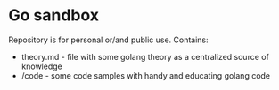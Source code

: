 # Go sandbox 

Repository is for personal or/and public use. Contains:

* theory.md - file with some golang theory as a centralized source of knowledge
* /code - some code samples with handy and educating golang code